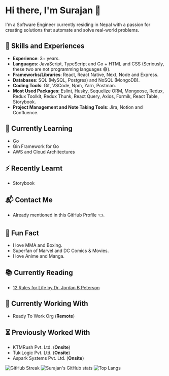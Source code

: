 # Hi there, I'm Surajan 👋
I'm a Software Engineer currently residing in Nepal with a passion for creating solutions that automate and solve real-world problems.

## 🏁 Skills and Experiences
- **Experience**: 3+ years.
- **Languages**: JavaScript, TypeScript and Go + HTML and CSS (Seriously, these two are not programming languages 😅).
- **Frameworks/Libraries**: React, React Native, Next, Node and Express.
- **Databases**: SQL (MySQL, Postgres) and NoSQL (MongoDB).
- **Coding Tools**: Git, VSCode, Npm, Yarn, Postman.
- **Most Used Packages**: Eslint, Husky, Sequelize ORM, Mongoose, Redux, Redux Toolkit, Redux Thunk, React Query, Axios, Formik, React Table, Storybook.
- **Project Management and Note Taking Tools**: Jira, Notion and Confluence.

## 🧠 Currently Learning
- Go
- Gin Framework for Go
- AWS and Cloud Architectures

## ⚡ Recently Learnt
- Storybook

## 📬 Contact Me
- Already mentioned in this GitHub Profile 👈.

## 🎉 Fun Fact
- I love MMA and Boxing.
- Superfan of Marvel and DC Comics & Movies.
- I love Anime and Manga.

## 📚 Currently Reading
- <a href="https://en.wikipedia.org/wiki/12_Rules_for_Life" target="_blank">12 Rules for Life by Dr. Jordan B Peterson</a>

## 💼 Currently Working With
- Ready To Work Org (**Remote**)

## ⏳ Previously Worked With
- KTMRush Pvt. Ltd. (**Onsite**)
- TukiLogic Pvt. Ltd. (**Onsite**)
- Aspark Systems Pvt. Ltd. (**Onsite**)

![GitHub Streak](https://streak-stats.demolab.com?user=SurajanShrestha&theme=transparent&card_width=600)
![Surajan's GitHub stats](https://github-readme-stats.vercel.app/api?username=SurajanShrestha&show_icons=true&theme=transparent&count_private=true&card_width=600px)
![Top Langs](https://github-readme-stats.vercel.app/api/top-langs/?username=SurajanShrestha&layout=compact&theme=transparent&card_width=600px)


<!--
**SurajanShrestha/SurajanShrestha** is a ✨ _special_ ✨ repository because its `README.md` (this file) appears on your GitHub profile.

Here are some ideas to get you started:

- 🔭 I’m currently working on ...
- 🌱 I’m currently learning ...
- 👯 I’m looking to collaborate on ...
- 🤔 I’m looking for help with ...
- 💬 Ask me about ...
- 📫 How to reach me: ...
- 😄 Pronouns: ...
- ⚡ Fun fact: ...
-->
